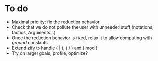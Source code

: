 # To do

- Maximal priority: fix the reduction behavior
- Check that we do not pollute the user with unneeded stuff (notations, tactics,
  Arguments...)
- Once the reduction behavior is fixed, relax it to allow computing with
  _ground_ constants
- Extend zify to handle ( | ), ( / ) and ( mod )
- Try on larger goals, profile, optimize?
